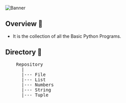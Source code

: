![Banner](https://github.com/abhinavkumar2369/Python-Programs/assets/170245635/cbf304ad-3810-4305-941c-fa4ed565eb05)

## Overview 📝
- It is the collection of all the Basic Python Programs.

## Directory 📁
<pre>
    Repository
      |
      |--- File
      |--- List
      |--- Numbers
      |--- String
      |--- Tuple

</pre>
